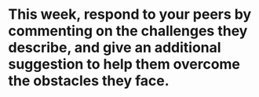 # This week, respond to your peers by commenting on the challenges they describe, and give an additional suggestion to help them overcome the obstacles they face.

